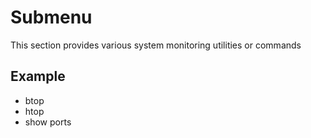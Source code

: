 # Submenu

This section provides various system monitoring utilities or commands

## Example

- btop
- htop
- show ports
